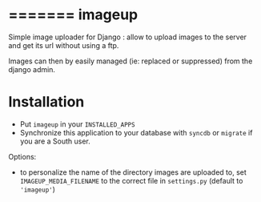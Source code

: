 =======
imageup
=======

Simple image uploader for Django : allow to upload images to the server and get its url without using a ftp.

Images can then by easily managed (ie: replaced or suppressed) from the django admin. 

Installation
============

- Put ``imageup`` in your ``INSTALLED_APPS``
- Synchronize this application to your database with ``syncdb`` or ``migrate`` if you are a South user.

Options:
- to personalize the name of the directory images are uploaded to, set ``IMAGEUP_MEDIA_FILENAME`` to the correct file in ``settings.py`` (default to ``'imageup'``)
